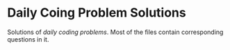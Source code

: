 # Daily Coing Problem Solutions

Solutions of *daily coding problems*. Most of the files contain corresponding questions in it.